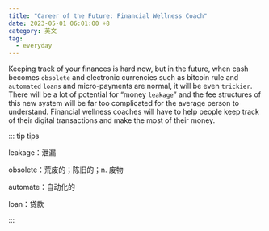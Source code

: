 ```yaml
---
title: "Career of the Future: Financial Wellness Coach"
date: 2023-05-01 06:01:00 +8
category: 英文
tag:
  - everyday
---
```


Keeping track of your finances is hard now, but in the future, when cash becomes `obsolete` and electronic currencies such as bitcoin rule and `automated` `loans` and micro-payments are normal, it will be even `trickier`. There will be a lot of potential for “money `leakage`” and the fee structures of this new system will be far too complicated for the average person to understand. Financial wellness coaches will have to help people keep track of their digital transactions and make the most of their money.

::: tip tips

leakage：泄漏

obsolete：荒废的；陈旧的；n. 废物

automate：自动化的

loan：贷款

:::

